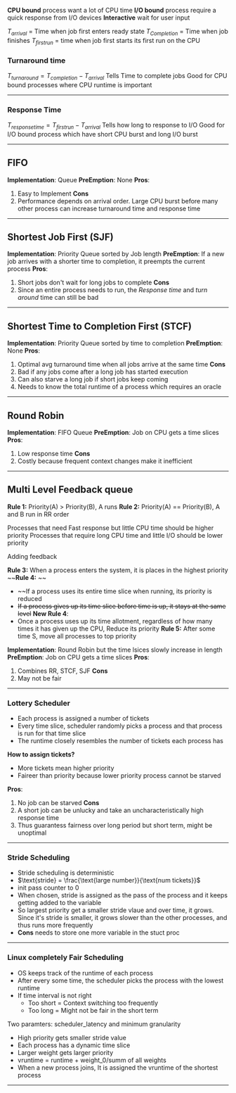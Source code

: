 
**CPU bound** process want a lot of CPU time
**I/O bound** process require a quick response from I/O devices
**Interactive** wait for user input

$T_{arrival}$ = Time when job first enters ready state
$T_{Completion}$ = Time when job finishes
$T_{firstrun}$ = time when job first starts its first run on the CPU

### Turnaround time
$T_{turnaround} = T_{completion} - T_{arrival}$
Tells Time to complete jobs
Good for CPU bound processes where CPU runtime is important
___________________________________
### Response Time
$T_{responsetime} = T_{firstrun} - T_{arrival}$
Tells how long to response to I/O
Good for I/O bound process which have short CPU burst and long I/O burst
_____________

## FIFO

**Implementation**: Queue
**PreEmption**: None
**Pros**: 
1. Easy to Implement
**Cons**
1. Performance depends on arrival order. Large CPU burst before many other process can increase turnaround time and response time

_________________________________

## Shortest Job First (SJF)
**Implementation**: Priority Queue sorted by Job length
**PreEmption**: If a new job arrives with a shorter time to completion, it preempts the current process
**Pros**: 
1. Short jobs don't wait for long jobs to complete
**Cons**
1. Since an entire process needs to run, the *Response time* and *turn around* time can still be bad
__________________________________

## **Shortest Time to Completion First** (**STCF**)

**Implementation**: Priority Queue sorted by time to completion
**PreEmption**: None
**Pros**: 
1. Optimal avg turnaround time when all jobs arrive at the same time
**Cons**
1. Bad if any jobs come after a long job has started execution
2. Can also starve a long job if short jobs keep coming
3.  Needs to know the total runtime of a process which requires an oracle


___________________________

## Round Robin

**Implementation**: FIFO Queue
**PreEmption**: Job on CPU gets a time slices
**Pros**: 
1. Low response time
**Cons**
1. Costly because frequent context changes make it inefficient

___________________________________________________

## Multi Level Feedback queue

**Rule 1:** Priority(A) > Priority(B), A runs
**Rule 2:** Priority(A) == Priority(B), A and B run in RR order

Processes that need Fast response but little CPU time should be  higher priority
Processes that require long CPU time and little I/O should be lower priority

Adding feedback

**Rule 3:** When a process enters the system, it is places in the highest priority
~~**Rule 4:** ~~
- ~~If a process uses its entire time slice when running, its priority is reduced
- ~~If a process gives up its time slice before time is up, it stays at the same level~~
**New Rule 4**:
- Once a process uses up its time allotment, regardless of how many times it has given up the CPU, Reduce its priority
**Rule 5:** After some time S, move all processes to top priority


**Implementation**: Round Robin but the time lsices slowly increase in length
**PreEmption**: Job on CPU gets a time slices
**Pros**: 
1. Combines RR, STCF, SJF
**Cons**
1. May not be fair

_____________________
### Lottery Scheduler

- Each process is assigned a number of tickets
- Every time slice, scheduler randomly picks a process and that process is run for that time slice
- The runtime closely resembles the number of tickets each process has

**How to assign tickets?**
- More tickets mean higher priority
- Faireer than priority because lower priority process cannot be starved

**Pros**: 
1. No job can be starved
**Cons**
1. A short job can be unlucky and take an uncharacteristically high response time
2. Thus guarantess fairness over long period but short term, might be unoptimal
__________________
### Stride Scheduling

- Stride scheduling is deterministic
- $\text{stride} = \frac{\text{large number}}{\text{num tickets}}$
- init pass counter to 0
- When chosen, stride is assigned as the pass of the process and it keeps getting added to the variable
- So largest priority get a smaller stride vlaue and over time, it grows. Since it's stride is smaller, it grows slower than the other processes, and thus runs more frequently
- **Cons** needs to store one more variable in the stuct proc

______________________
### Linux completely Fair Scheduling

- OS keeps track of the runtime of each process
- After every some time, the scheduler picks the process with the lowest runtime
- If time interval is not right
	- Too short = Context switching too frequently
	- Too long = Might not be fair in the short term

Two paramters: scheduler_latency and minimum granularity

- High priority gets smaller stride value
- Each process has a dynamic time slice
- Larger weight gets larger priority
- vruntime = runtime + weight_0/summ of all weights
- When a new process joins, It is assigned the vruntime of the shortest process


__________________________________
